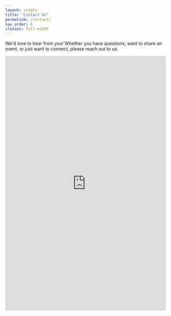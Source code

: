 ```yaml
---
layout: single
title: "Contact Us"
permalink: /contact/
nav_order: 6
classes: full-width
---
```

We'd love to hear from you! Whether you have questions, want to share an event, or just want to connect, please reach out to us.

<iframe src="https://docs.google.com/forms/d/e/1FAIpQLSdd2fHHwTSWoC8Iny1tjyWCbl3LqRywcWTGKyr0KAuT8YEhmg/viewform?embedded=true" width="100%" height="800" frameborder="0" marginheight="0" marginwidth="0">Loading…</iframe>